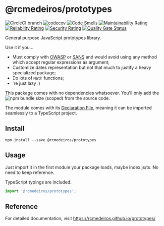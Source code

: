 # @rcmedeiros/prototypes

![CircleCI branch](https://img.shields.io/circleci/project/github/rcmedeiros/prototypes/master.svg)
[![codecov](https://codecov.io/gh/rcmedeiros/prototypes/branch/master/graph/badge.svg)](https://codecov.io/gh/rcmedeiros/prototypes)
[![Code Smells](https://sonarcloud.io/api/project_badges/measure?project=prototypes&metric=code_smells)](https://sonarcloud.io/dashboard?id=prototypes)
[![Maintainability Rating](https://sonarcloud.io/api/project_badges/measure?project=prototypes&metric=sqale_rating)](https://sonarcloud.io/dashboard?id=prototypes)
[![Reliability Rating](https://sonarcloud.io/api/project_badges/measure?project=prototypes&metric=reliability_rating)](https://sonarcloud.io/dashboard?id=prototypes)
[![Security Rating](https://sonarcloud.io/api/project_badges/measure?project=prototypes&metric=security_rating)](https://sonarcloud.io/dashboard?id=prototypes)
[![Quality Gate Status](https://sonarcloud.io/api/project_badges/measure?project=prototypes&metric=alert_status)](https://sonarcloud.io/dashboard?id=prototypes)


General purpose JavaScript prototypes library.

Use it if you...

* Must comply with [OWASP](https://www.owasp.org/index.php/Top_10-2017_Top_10) or [SANS](https://www.sans.org/top25-software-errors) and would avoid using any method which accept regular expressions as argument;
* Customize dates representation but not that much to justify a heavy specialized package;
* Do lots of `Math` functions;
* 're just lazy :)

This package comes with no dependencies whatsoever. You'll only add the ![npm bundle size (scoped)](https://img.shields.io/bundlephobia/min/@rcmedeiros/prototypes.svg) from the source code.

The module comes with its [Declaration File](https://www.typescriptlang.org/docs/handbook/declaration-files/introduction.html), meaning it can be imported seamlessly to a TypeScript project.

## Install

`npm install --save @rcmedeiros/prototypes`

## Usage

Just import it in the first module your package loads, maybe index.js/ts. No need to keep reference.

TypeScript typings are included.

```typescript
import '@rcmedeiros/prototypes';
```

## Reference

For detailed documentation, visit <https://rcmedeiros.github.io/prototypes/>

